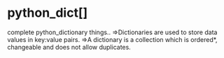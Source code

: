 # python_dict[]
complete python_dictionary things..
=>Dictionaries are used to store data values in key:value pairs.
=>A dictionary is a collection which is ordered*, changeable and does not allow duplicates.
